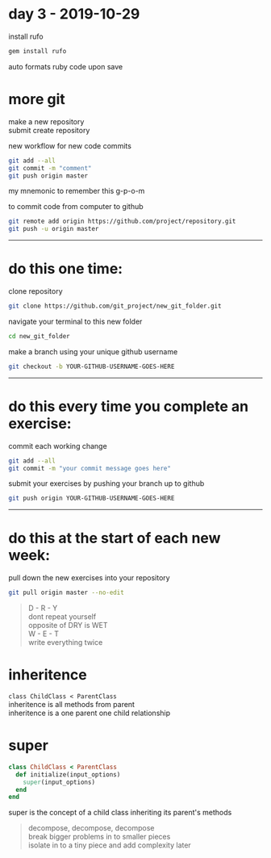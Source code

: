 # day 3 - 2019-10-29

install rufo  
```bash  
gem install rufo  
```  
auto formats ruby code upon save  

# more git

make a new repository  
submit create repository  

new workflow for new code commits  
```bash  
git add --all  
git commit -m "comment"  
git push origin master  
```
my mnemonic to remember this g-p-o-m  

to commit code from computer to github  
```bash  
git remote add origin https://github.com/project/repository.git  
git push -u origin master  
```

---
# do this one time:
clone repository  
```bash  
git clone https://github.com/git_project/new_git_folder.git  
```  

navigate your terminal to this new folder  
```bash  
cd new_git_folder  
```  

make a branch using your unique github username  
```bash  
git checkout -b YOUR-GITHUB-USERNAME-GOES-HERE  
```  

---
# do this every time you complete an exercise:
commit each working change  
```bash  
git add --all  
git commit -m "your commit message goes here"  
```

submit your exercises by pushing your branch up to github  
```bash  
git push origin YOUR-GITHUB-USERNAME-GOES-HERE  
```  

---
# do this at the start of each new week:
pull down the new exercises into your repository  
```bash  
git pull origin master --no-edit  
```  

> D - R - Y  
> dont repeat yourself  
> opposite of DRY is WET  
> W - E - T  
> write everything twice  


# inheritence
`class ChildClass < ParentClass`  
inheritence is all methods from parent  
inheritence is a one parent one child relationship  

# super
```ruby
class ChildClass < ParentClass  
  def initialize(input_options)  
    super(input_options)  
  end  
end  
```
super is the concept of a child class inheriting its parent's methods  

> decompose, decompose, decompose  
> break bigger problems in to smaller pieces  
> isolate in to a tiny piece and add complexity later  
